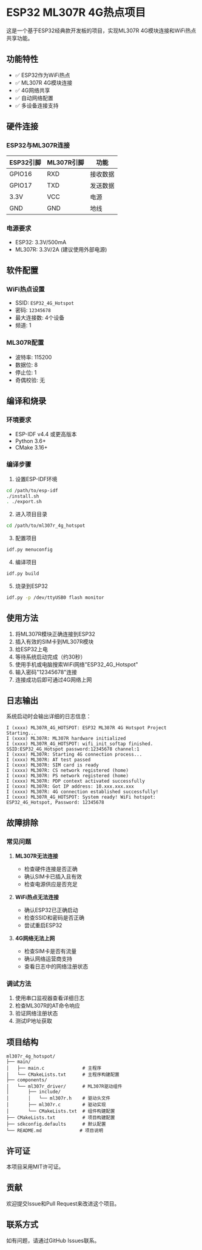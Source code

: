 # ESP32 ML307R 4G热点项目

这是一个基于ESP32经典款开发板的项目，实现ML307R 4G模块连接和WiFi热点共享功能。

## 功能特性

- ✅ ESP32作为WiFi热点
- ✅ ML307R 4G模块连接
- ✅ 4G网络共享
- ✅ 自动网络配置
- ✅ 多设备连接支持

## 硬件连接

### ESP32与ML307R连接

| ESP32引脚 | ML307R引脚 | 功能 |
|-----------|------------|------|
| GPIO16    | RXD        | 接收数据 |
| GPIO17    | TXD        | 发送数据 |
| 3.3V      | VCC        | 电源 |
| GND       | GND        | 地线 |

### 电源要求
- ESP32: 3.3V/500mA
- ML307R: 3.3V/2A (建议使用外部电源)

## 软件配置

### WiFi热点设置
- SSID: `ESP32_4G_Hotspot`
- 密码: `12345678`
- 最大连接数: 4个设备
- 频道: 1

### ML307R配置
- 波特率: 115200
- 数据位: 8
- 停止位: 1
- 奇偶校验: 无

## 编译和烧录

### 环境要求
- ESP-IDF v4.4 或更高版本
- Python 3.6+
- CMake 3.16+

### 编译步骤

1. 设置ESP-IDF环境
```bash
cd /path/to/esp-idf
./install.sh
. ./export.sh
```

2. 进入项目目录
```bash
cd /path/to/ml307r_4g_hotspot
```

3. 配置项目
```bash
idf.py menuconfig
```

4. 编译项目
```bash
idf.py build
```

5. 烧录到ESP32
```bash
idf.py -p /dev/ttyUSB0 flash monitor
```

## 使用方法

1. 将ML307R模块正确连接到ESP32
2. 插入有效的SIM卡到ML307R模块
3. 给ESP32上电
4. 等待系统启动完成（约30秒）
5. 使用手机或电脑搜索WiFi网络"ESP32_4G_Hotspot"
6. 输入密码"12345678"连接
7. 连接成功后即可通过4G网络上网

## 日志输出

系统启动时会输出详细的日志信息：

```
I (xxxx) ML307R_4G_HOTSPOT: ESP32 ML307R 4G Hotspot Project Starting...
I (xxxx) ML307R: ML307R hardware initialized
I (xxxx) ML307R_4G_HOTSPOT: wifi_init_softap finished. SSID:ESP32_4G_Hotspot password:12345678 channel:1
I (xxxx) ML307R: Starting 4G connection process...
I (xxxx) ML307R: AT test passed
I (xxxx) ML307R: SIM card is ready
I (xxxx) ML307R: CS network registered (home)
I (xxxx) ML307R: PS network registered (home)
I (xxxx) ML307R: PDP context activated successfully
I (xxxx) ML307R: Got IP address: 10.xxx.xxx.xxx
I (xxxx) ML307R: 4G connection established successfully!
I (xxxx) ML307R_4G_HOTSPOT: System ready! WiFi hotspot: ESP32_4G_Hotspot, Password: 12345678
```

## 故障排除

### 常见问题

1. **ML307R无法连接**
   - 检查硬件连接是否正确
   - 确认SIM卡已插入且有效
   - 检查电源供应是否充足

2. **WiFi热点无法连接**
   - 确认ESP32已正确启动
   - 检查SSID和密码是否正确
   - 尝试重启ESP32

3. **4G网络无法上网**
   - 检查SIM卡是否有流量
   - 确认网络运营商支持
   - 查看日志中的网络注册状态

### 调试方法

1. 使用串口监视器查看详细日志
2. 检查ML307R的AT命令响应
3. 验证网络注册状态
4. 测试IP地址获取

## 项目结构

```
ml307r_4g_hotspot/
├── main/
│   ├── main.c              # 主程序
│   └── CMakeLists.txt      # 主程序构建配置
├── components/
│   └── ml307r_driver/      # ML307R驱动组件
│       ├── include/
│       │   └── ml307r.h    # 驱动头文件
│       ├── ml307r.c        # 驱动实现
│       └── CMakeLists.txt  # 组件构建配置
├── CMakeLists.txt          # 项目构建配置
├── sdkconfig.defaults      # 默认配置
└── README.md              # 项目说明
```

## 许可证

本项目采用MIT许可证。

## 贡献

欢迎提交Issue和Pull Request来改进这个项目。

## 联系方式

如有问题，请通过GitHub Issues联系。
